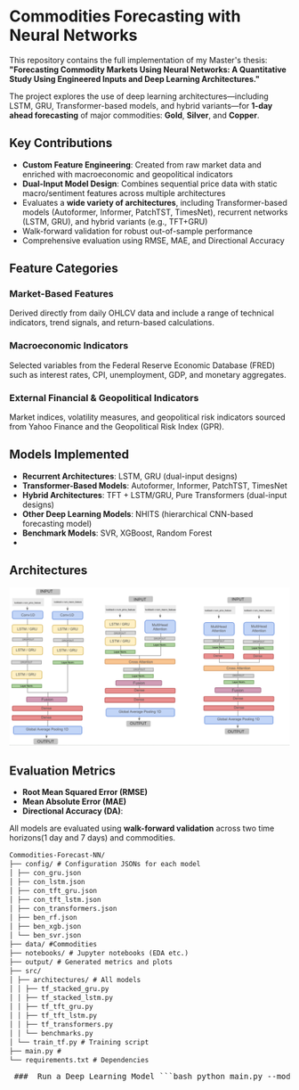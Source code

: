 #  Commodities Forecasting with Neural Networks

This repository contains the full implementation of my Master's thesis:  
**"Forecasting Commodity Markets Using Neural Networks: A Quantitative Study Using Engineered Inputs and Deep Learning Architectures."**

The project explores the use of deep learning architectures—including LSTM, GRU, Transformer-based models, and hybrid variants—for **1-day ahead forecasting** of major commodities: **Gold**, **Silver**, and **Copper**.


##  Key Contributions

-  **Custom Feature Engineering**: Created from raw market data and enriched with macroeconomic and geopolitical indicators
-  **Dual-Input Model Design**: Combines sequential price data with static macro/sentiment features across multiple architectures
-  Evaluates a **wide variety of architectures**, including Transformer-based models (Autoformer, Informer, PatchTST, TimesNet), recurrent networks (LSTM, GRU), and hybrid variants (e.g., TFT+GRU)
-  Walk-forward validation for robust out-of-sample performance
-  Comprehensive evaluation using RMSE, MAE, and Directional Accuracy


##  Feature Categories

###  Market-Based Features
Derived directly from daily OHLCV data and include a range of technical indicators, trend signals, and return-based calculations.

###  Macroeconomic Indicators
Selected variables from the Federal Reserve Economic Database (FRED) such as interest rates, CPI, unemployment, GDP, and monetary aggregates.

###  External Financial & Geopolitical Indicators
Market indices, volatility measures, and geopolitical risk indicators sourced from Yahoo Finance and the Geopolitical Risk Index (GPR).

##  Models Implemented

- **Recurrent Architectures**: LSTM, GRU (dual-input designs)
- **Transformer-Based Models**: Autoformer, Informer, PatchTST, TimesNet
- **Hybrid Architectures**: TFT + LSTM/GRU, Pure Transformers (dual-input designs)
- **Other Deep Learning Models**: NHITS (hierarchical CNN-based forecasting model)
- **Benchmark Models**: SVR, XGBoost, Random Forest
- 
## Architectures
![Model Architecture](data/arch_pic.png)


##  Evaluation Metrics

- **Root Mean Squared Error (RMSE)**
- **Mean Absolute Error (MAE)**
- **Directional Accuracy (DA)**:

All models are evaluated using **walk-forward validation** across two time horizons(1 day and 7 days) and commodities.


```
Commodities-Forecast-NN/
├── config/ # Configuration JSONs for each model
│ ├── con_gru.json
│ ├── con_lstm.json
│ ├── con_tft_gru.json
│ ├── con_tft_lstm.json
│ ├── con_transformers.json
│ ├── ben_rf.json
│ ├── ben_xgb.json
│ └── ben_svr.json
├── data/ #Commodities
├── notebooks/ # Jupyter notebooks (EDA etc.)
├── output/ # Generated metrics and plots
├── src/
│ ├── architectures/ # All models
│ │ ├── tf_stacked_gru.py
│ │ ├── tf_stacked_lstm.py
│ │ ├── tf_tft_gru.py
│ │ ├── tf_tft_lstm.py
│ │ ├── tf_transformers.py
│ │ └── benchmarks.py
│ └── train_tf.py # Training script
├── main.py # 
└── requirements.txt # Dependencies
```

<pre> ###  Run a Deep Learning Model ```bash python main.py --model tf_transformers --config config/con_transformers.json ``` </pre>
